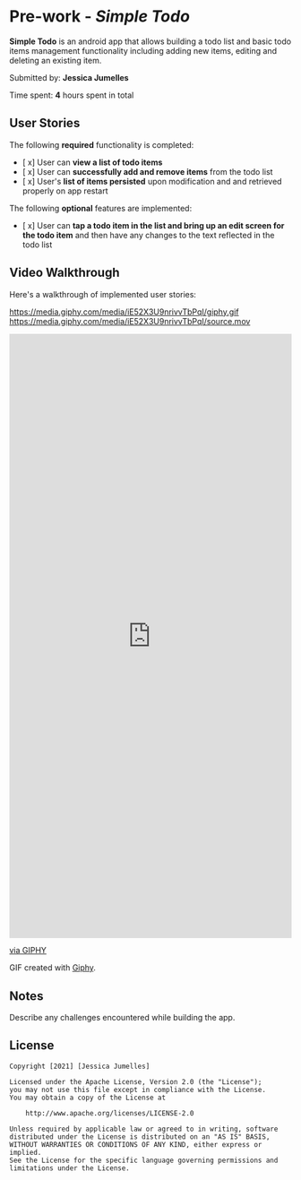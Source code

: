# Pre-work - *Simple Todo*

**Simple Todo** is an android app that allows building a todo list and basic todo items management functionality including adding new items, editing and deleting an existing item.

Submitted by: **Jessica Jumelles**

Time spent: **4** hours spent in total

## User Stories

The following **required** functionality is completed:

* [ x] User can **view a list of todo items**
* [ x] User can **successfully add and remove items** from the todo list
* [ x] User's **list of items persisted** upon modification and and retrieved properly on app restart

The following **optional** features are implemented:

* [ x] User can **tap a todo item in the list and bring up an edit screen for the todo item** and then have any changes to the text reflected in the todo list


## Video Walkthrough

Here's a walkthrough of implemented user stories:

https://media.giphy.com/media/iE52X3U9nrivvTbPqI/giphy.gif
https://media.giphy.com/media/iE52X3U9nrivvTbPqI/source.mov
<div style="width:100%;height:0;padding-bottom:214%;position:relative;"><iframe src="https://giphy.com/embed/iE52X3U9nrivvTbPqI" width="100%" height="100%" style="position:absolute" frameBorder="0" class="giphy-embed" allowFullScreen></iframe></div><p><a href="https://giphy.com/gifs/iE52X3U9nrivvTbPqI">via GIPHY</a></p>


GIF created with [Giphy](http://www.giphy.com).

## Notes

Describe any challenges encountered while building the app.

## License

    Copyright [2021] [Jessica Jumelles]

    Licensed under the Apache License, Version 2.0 (the "License");
    you may not use this file except in compliance with the License.
    You may obtain a copy of the License at

        http://www.apache.org/licenses/LICENSE-2.0

    Unless required by applicable law or agreed to in writing, software
    distributed under the License is distributed on an "AS IS" BASIS,
    WITHOUT WARRANTIES OR CONDITIONS OF ANY KIND, either express or implied.
    See the License for the specific language governing permissions and
    limitations under the License.
